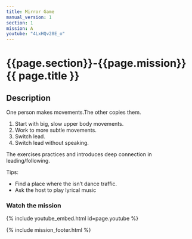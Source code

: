 ```yaml
---
title: Mirror Game
manual_version: 1
section: 1
mission: A
youtube: "4LxHQv28E_o"
---
```


# {{page.section}}-{{page.mission}} {{ page.title }}

## Description

One person makes movements.The other copies them. 

1. Start with big, slow upper body movements. 
2. Work to more subtle movements. 
3. Switch lead. 
4. Switch lead without speaking. 

The exercises practices and introduces deep connection in leading/following. 

Tips: 
* Find a place where the isn’t dance traffic. 
* Ask the host to play lyrical music

### Watch the mission

{% include youtube_embed.html id=page.youtube %}

{% include mission_footer.html %}

